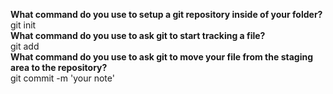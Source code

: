 **What command do you use to setup a git repository inside of your folder?**  
git init  
**What command do you use to ask git to start tracking a file?**  
git add  
**What command do you use to ask git to move your file from the staging area to the repository?**  
git commit -m 'your note'  